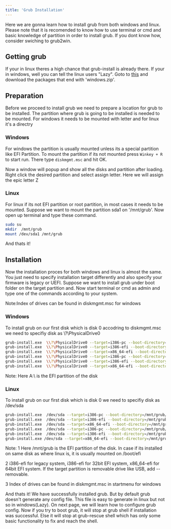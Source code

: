 ```yaml
---
title: 'Grub Installation'
---
```


Here we are gonna learn how to install grub from both windows and linux. Please note that it is recomended to know how to use terminal or cmd and basic knowledge of partition in order to install grub. If you dont know how, consider swiching to grub2win.

## Getting grub
If your in linux theres a high chance that grub-install is already there. If your in windows, well you can tell the linux users "Lazy". Goto to  [this](https://ftp.gnu.org/gnu/grub) and download the packages that end with 'windows.zip'.

## Preparation
Before we proceed to install grub we need to prepare a location for grub to be installed. The partition where grub is going to be installed is needed to be mounted. For windows it needs to be mounted with letter and for linux it's a directry

### Windows
For windows the partition is usually mounted unless its a special partition like EFI Partition. To mount the partition if its not mounted press `Winkey + R`  to start run. There type `diskmgmt.msc` and hit OK.

Now a window will popup and show all the disks and partition after loading. Right click the desired partition and select assign letter. Here we will assign the epic letter Z

### Linux
For linux if its not EFI partition or root partition, in most cases it needs to be mounted. Suppose we want to mount the partition sda1 on '/mnt/grub'. Now open up terminal and type these command.
```bash
sudo su
mkdir  /mnt/grub
mount /dev/sda1 /mnt/grub
```
And thats it!

## Installation
Now the installation proces for both windows and linux is almost the same. You just need to specify installation target differently and also specify your firmware is legacy or UEFI. Suppose we want to install grub under boot folder on the target partition and. Now start terminal or cmd as admin and type one of the commands according to your system.

Note:Index of drives can be found in diskmgmt.msc for windows

### Windows
To install grub on our first disk which is disk 0 accodring to diskmgmt.msc we need to specifiy disk as   \\?\PhysicalDrive0
```bash
grub-install.exe  \\?\PhysicalDrive0 --target=i386-pc --boot-directory=Z:\boot
grub-install.exe  \\?\PhysicalDrive0 --target=i386-efi --boot-directory=Z:\boot --efi-directory=A:\
grub-install.exe  \\?\PhysicalDrive0 --target=x86_64-efi --boot-directory=Z:\boot --efi-directory=A:\
grub-install.exe  \\?\PhysicalDrive0 --target=i386-pc --boot-directory=Z:\boot --removable
grub-install.exe  \\?\PhysicalDrive0 --target=i386-efi --boot-directory=Z:\boot --efi-directory=A:\ --removable
grub-install.exe  \\?\PhysicalDrive0 --target=x86_64-efi --boot-directory=Z:\boot --efi-directory=A:\ --removable
```
Note: Here A:\ is the EFI partition of the disk
### Linux
To install grub on our first disk which is disk 0 we need to specifiy disk as   /dev/sda
```bash
grub-install.exe  /dev/sda --target=i386-pc --boot-directory=/mnt/grub/boot
grub-install.exe  /dev/sda --target=i386-efi --boot-directory=/mnt/grub/boot -efi-directory=/boot/efi
grub-install.exe  /dev/sda --target=x86_64-efi --boot-directory=/mnt/grub/boott -efi-directory=/boot/efi
grub-install.exe  /dev/sda --target=i386-pc --boot-directory=/mnt/grub/boot --removable
grub-install.exe  /dev/sda --target=i386-efi --boot-directory=/mnt/grub/boott -efi-directory=/mnt/grub --removable
grub-install.exe /dev/sda --target=x86_64-efi --boot-directory=/mnt/grub/boott -efi-directory=/mnt/grub --removable
```
Note: 
1 Here /mnt/grub is the EFI partition of the disk. In case if its installed on same disk as where linux is, it is usually mounted on /boot/efi

2 i386-efi for legacy system, i386-efi for 32bit EFI system, x86_64-efi for 64bit EFI system. If the target partition is removable drive like USB, add  --removable.

3 Index of drives can be found in diskmgmt.msc in startmenu for windows

And thats it! We have successfully installed grub. But by default grub doesn't generate any config file. This file is easy to generate in linux but not so in windows(Lazy). On next page, we will learn how to configure grub config. Now if you try to boot grub, it will stop at grub shell if installation was successful. Else it will stop at grub-rescue shell which has only some basic functionality to fix and reach the shell.
